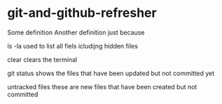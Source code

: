 # git-and-github-refresher

Some definition
Another definition just because

ls -la 
used to list all fiels icludijng hidden files

clear
clears the terminal

git status
shows the files that have been updated but not committed yet

untracked files
these are new files that have been created but not committed